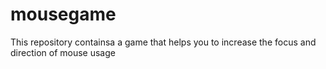 # mousegame
This repository containsa a game that helps you to increase the focus and direction of mouse usage
